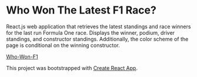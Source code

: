 # Who Won The Latest F1 Race?
React.js web application that retrieves the latest standings and race winners for the last run Formula One race.
Displays the winner, podium, driver standings, and constructor standings. Additionally, the color scheme of the page is conditional on the winning constructor.

[Who-Won-F1](http://who-won-f1.herokuapp.com/)



This project was bootstrapped with [Create React App](https://github.com/facebook/create-react-app).
